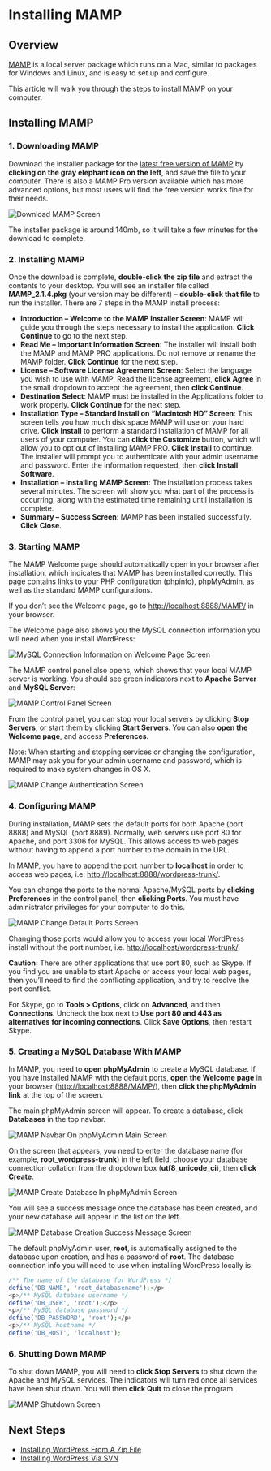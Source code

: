 # Installing MAMP

## Overview

[MAMP](http://www.mamp.info/en/index.html) is a local server package which runs on a Mac, similar to packages for Windows and Linux, and is easy to set up and configure.

This article will walk you through the steps to install MAMP on your computer.

## Installing MAMP

### 1\. Downloading MAMP

Download the installer package for the [latest free version of MAMP](http://www.mamp.info/en/) by **clicking on the gray elephant icon on the left**, and save the file to your computer. There is also a MAMP Pro version available which has more advanced options, but most users will find the free version works fine for their needs.

![Download MAMP Screen](https://make.wordpress.org/core/files/2013/06/download-mamp.png)

The installer package is around 140mb, so it will take a few minutes for the download to complete.

### 2\. Installing MAMP

Once the download is complete, **double-click the zip file** and extract the contents to your desktop. You will see an installer file called **MAMP\_2.1.4.pkg** (your version may be different) – **double-click that file** to run the installer. There are 7 steps in the MAMP install process:

*   **Introduction – Welcome to the MAMP Installer Screen**: MAMP will guide you through the steps necessary to install the application. **Click Continue** to go to the next step.
*   **Read Me – Important Information Screen**: The installer will install both the MAMP and MAMP PRO applications. Do not remove or rename the MAMP folder. **Click Continue** for the next step.
*   **License – Software License Agreement Screen**: Select the language you wish to use with MAMP. Read the license agreement, **click Agree** in the small dropdown to accept the agreement, then **click Continue**.
*   **Destination Select**: MAMP must be installed in the Applications folder to work properly. **Click Continue** for the next step.
*   **Installation Type – Standard Install on “Macintosh HD” Screen**: This screen tells you how much disk space MAMP will use on your hard drive. **Click Install** to perform a standard installation of MAMP for all users of your computer. You can **click the Customize** button, which will allow you to opt out of installing MAMP PRO. **Click Install** to continue. The installer will prompt you to authenticate with your admin username and password. Enter the information requested, then **click Install Software**.
*   **Installation – Installing MAMP Screen**: The installation process takes several minutes. The screen will show you what part of the process is occurring, along with the estimated time remaining until installation is complete.
*   **Summary – Success Screen**: MAMP has been installed successfully. **Click Close**.

### 3\. Starting MAMP

The MAMP Welcome page should automatically open in your browser after installation, which indicates that MAMP has been installed correctly. This page contains links to your PHP configuration (phpinfo), phpMyAdmin, as well as the standard MAMP configurations.

If you don’t see the Welcome page, go to [http://localhost:8888/MAMP/](http://localhost:8888/MAMP/) in your browser.

The Welcome page also shows you the MySQL connection information you will need when you install WordPress:

![MySQL Connection Information on Welcome Page Screen](https://make.wordpress.org/core/files/2013/02/mamp6.png)

The MAMP control panel also opens, which shows that your local MAMP server is working. You should see green indicators next to **Apache Server** and **MySQL Server**:

![MAMP Control Panel Screen](https://make.wordpress.org/core/files/2013/06/mamp-control-panel.png)

From the control panel, you can stop your local servers by clicking **Stop Servers**, or start them by clicking **Start Servers**. You can also **open the Welcome page**, and access **Preferences**.

Note: When starting and stopping services or changing the configuration, MAMP may ask you for your admin username and password, which is required to make system changes in OS X.

![MAMP Change Authentication Screen](https://make.wordpress.org/core/files/2013/06/mamp-change-authentication.png)

### 4\. Configuring MAMP

During installation, MAMP sets the default ports for both Apache (port 8888) and MySQL (port 8889). Normally, web servers use port 80 for Apache, and port 3306 for MySQL. This allows access to web pages without having to append a port number to the domain in the URL.

In MAMP, you have to append the port number to **localhost** in order to access web pages, i.e. [http://localhost:8888/wordpress-trunk/](http://localhost:8888/wordpress-trunk/).

You can change the ports to the normal Apache/MySQL ports by **clicking Preferences** in the control panel, then **clicking Ports**. You must have administrator privileges for your computer to do this.

![MAMP Change Default Ports Screen](https://make.wordpress.org/core/files/2013/06/mamp-change-ports.png)

Changing those ports would allow you to access your local WordPress install without the port number, i.e. [http://localhost/wordpress-trunk/](http://localhost/wordpress-trunk/).

**Caution:** There are other applications that use port 80, such as Skype. If you find you are unable to start Apache or access your local web pages, then you’ll need to find the conflicting application, and try to resolve the port conflict.

For Skype, go to **Tools > Options**, click on **Advanced**, and then **Connections**. Uncheck the box next to **Use port 80 and 443 as alternatives for incoming connections**. Click **Save Options**, then restart Skype.

### 5\. Creating a MySQL Database With MAMP

In MAMP, you need to **open phpMyAdmin** to create a MySQL database. If you have installed MAMP with the default ports, **open the Welcome page** in your browser ([http://localhost:8888/MAMP/](http://localhost:8888/MAMP/)), then **click the phpMyAdmin link** at the top of the screen.

The main phpMyAdmin screen will appear. To create a database, click **Databases** in the top navbar.

![MAMP Navbar On phpMyAdmin Main Screen](https://make.wordpress.org/core/files/2013/06/database-create-phpmyadmin-navbar.png)

On the screen that appears, you need to enter the database name (for example, **root\_wordpress-trunk**) in the left field, choose your database connection collation from the dropdown box (**utf8\_unicode\_ci**), then **click Create**.

![MAMP Create Database In phpMyAdmin Screen](https://make.wordpress.org/core/files/2013/06/database-create-name-collation.png)

You will see a success message once the database has been created, and your new database will appear in the list on the left.

![MAMP Database Creation Success Message Screen](https://make.wordpress.org/core/files/2013/06/database-create-success-message.png)

The default phpMyAdmin user, **root**, is automatically assigned to the database upon creation, and has a password of **root**. The database connection info you will need to use when installing WordPress locally is:

```php
/** The name of the database for WordPress */
define('DB_NAME', 'root_databasename');</p>
<p>/** MySQL database username */
define('DB_USER', 'root');</p>
<p>/** MySQL database password */
define('DB_PASSWORD', 'root');</p>
<p>/** MySQL hostname */
define('DB_HOST', 'localhost');
```

### 6\. Shutting Down MAMP

To shut down MAMP, you will need to **click Stop Servers** to shut down the Apache and MySQL services. The indicators will turn red once all services have been shut down. You will then **click Quit** to close the program.

![MAMP Shutdown Screen](https://make.wordpress.org/core/files/2013/06/mamp-shutdown.png)

## Next Steps

*   [Installing WordPress From A Zip File](https://make.wordpress.org/core/handbook/tutorials/installing-wordpress-locally/from-zip/)
*   [Installing WordPress Via SVN](https://make.wordpress.org/core/handbook/tutorials/installing-wordpress-locally/from-svn/)